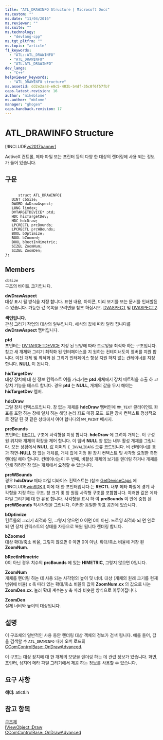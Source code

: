 ```yaml
---
title: "ATL_DRAWINFO Structure | Microsoft Docs"
ms.custom: ""
ms.date: "11/04/2016"
ms.reviewer: ""
ms.suite: ""
ms.technology: 
  - "devlang-cpp"
ms.tgt_pltfrm: ""
ms.topic: "article"
f1_keywords: 
  - "ATL::ATL_DRAWINFO"
  - "ATL_DRAWINFO"
  - "ATL.ATL_DRAWINFO"
dev_langs: 
  - "C++"
helpviewer_keywords: 
  - "ATL_DRAWINFO structure"
ms.assetid: dd2e2aa8-e8c5-403b-b4df-35c0f6f57fb7
caps.latest.revision: 16
author: "mikeblome"
ms.author: "mblome"
manager: "ghogen"
caps.handback.revision: 17
---
```

# ATL_DRAWINFO Structure
[!INCLUDE[vs2017banner](../../assembler/inline/includes/vs2017banner.md)]

ActiveX 컨트롤, 메타 파일 또는 프린터 등의 다양 한 대상의 렌더링에 사용 되는 정보가 들어 있습니다.  
  
## 구문  
  
```  
  
      struct ATL_DRAWINFO{  
   UINT cbSize;  
   DWORD dwDrawAspect;  
   LONG lindex;  
   DVTARGETDEVICE* ptd;  
   HDC hicTargetDev;  
   HDC hdcDraw;  
   LPCRECTL prcBounds;  
   LPCRECTL prcWBounds;  
   BOOL bOptimize;  
   BOOL bZoomed;  
   BOOL bRectInHimetric;  
   SIZEL ZoomNum;  
   SIZEL ZoomDen;  
};  
```  
  
## Members  
 `cbSize`  
 구조의 바이트 크기입니다.  
  
 **dwDrawAspect**  
 대상 표시 될 방식을 지정 합니다.  표현 내용, 아이콘, 미리 보기를 또는 문서를 인쇄할된 수 있습니다.  가능한 값 목록을 보려면을 참조 하십시오.  [DVASPECT](http://msdn.microsoft.com/library/windows/desktop/ms690318) 및  [DVASPECT2](http://msdn.microsoft.com/library/windows/desktop/ms688644).  
  
 **색인입니다.**  
 관심 그리기 작업의 대상의 일부입니다.  해석의 값에 따라 달라 집니다를  **dwDrawAspect** 멤버입니다.  
  
 **ptd**  
 포인터는  [DVTARGETDEVICE](http://msdn.microsoft.com/library/windows/desktop/ms686613) 지정 된 모양에 따라 드로잉을 최적화 하는 구조입니다.  참고 새 개체와 그리기 최적화 된 인터페이스를 지 원하는 컨테이너도이 멤버를 지원 합니다.  이전 개체 및 최적화 된 그리기 인터페이스 항상 지원 하지 않는 컨테이너를 지정 합니다.  **NULL** 이 됩니다.  
  
 **hicTargetDev**  
 대상 장치에 대 한 정보 컨텍스트 여를 가리키는  **ptd** 개체에서 장치 메트릭을 추출 하 고 장치 기능을 테스트 합니다.  경우  **ptd** 는  **NULL**, 개체의 값을 무시 해야는  **hicTargetDev** 멤버.  
  
 **hdcDraw**  
 그릴 장치 컨텍스트입니다.  창 없는 개체를  **hdcDraw** 멤버인에 `MM_TEXT` 클라이언트 좌표를 포함 하는 창에 일치 하는 해당 논리 좌표 매핑 모드.  또한 장치 컨텍스트 정상적으로 전달 된 것 같은 상태에서 여야 합니다의 `WM_PAINT` 메시지.  
  
 **prcBounds**  
 포인터는  [RECTL](http://msdn.microsoft.com/library/windows/desktop/dd162907) 구조에 사각형을 지정 합니다.  **hdcDraw** 에 그려야 개체는.  이 구성원 위치와 개체의 확장을 제어 합니다.  이 멤버  **NULL** 창 없는 내부 활성 개체를 그립니다.  모든 상황에서  **NULL** 값 이며의 `E_INVALIDARG` 오류 코드입니다.  비 컨테이너를 통과 하면\-**NULL** 창 없는 개체를, 개체 값에 지정 된 장치 컨텍스트 및 사각형 요청한 측면 렌더링 해야 합니다.  컨테이너는이 두 번째, 비활성 개체의 보기를 렌더링 하거나 개체를 인쇄 하려면 창 없는 개체에서 요청할 수 있습니다.  
  
 **prcWBounds**  
 경우  **hdcDraw** 메타 파일 디바이스 컨텍스트는 \(참조  [GetDeviceCaps](http://msdn.microsoft.com/library/windows/desktop/dd144877) 에 [!INCLUDE[winSDK](../../atl/includes/winsdk_md.md)]\),이에 대 한 포인터입니다.는  **RECTL** 내부 메타 파일에 경계 사각형을 지정 하는 구조.  창 크기 및 창 원점 사각형 구조를 포함합니다.  이러한 값은 메타 파일 그리기에 대 한 유용 합니다.  사각형을 표시 하 여  **prcBounds** 이 안에 중첩 된  **prcWBounds** 직사각형을 그립니다. 이러한 동일한 좌표 공간에 있습니다.  
  
 **bOptimize**  
 컨트롤의 그리기 최적화 된, 그렇지 않으면 0 이면 0이 아닌.  드로잉 최적화 되 면 완료 되 면 장치 컨텍스트의 상태를 자동으로 복원 됩니다 렌더링 합니다.  
  
 **bZoomed**  
 대상 확대\/축소 비율, 그렇지 않으면 0 이면 0이 아닌.  확대\/축소 비율에 저장 된  **ZoomNum**.  
  
 **bRectInHimetric**  
 0이 아닌 경우 치수의  **prcBounds** 에 있는  **HIMETRIC**, 그렇지 않으면 0입니다.  
  
 **ZoomNum**  
 개체를 렌더링 하는 데 사용 되는 사각형의 높이 및 너비.  대상 \(개체의 원래 크기를 현재 범위에 비율\) x 축 따라 있는 확대\/축소 비율의 값이  **ZoomNum.cx** 의 값으로 나눈  **ZoomDen.cx**.  눌러 확대 계수는 y 축 따라 비슷한 방식으로 이루어집니다.  
  
 **ZoomDen**  
 실제 너비와 높이의 대상입니다.  
  
## 설명  
 이 구조체의 일반적인 사용 동안 렌더링 대상 객체의 정보가 검색 됩니다.  예를 들어, 값을 검색할 수 `ATL_DRAWINFO` 내에 오버 로드의  [CComControlBase::OnDrawAdvanced](../Topic/CComControlBase::OnDrawAdvanced.md).  
  
 이 구조는 대상 장치에 대 한 개체의 모양을 렌더링 하는 데 관련 정보가 있습니다.  화면, 프린터, 심지어 메타 파일 그리기에서 제공 하는 정보를 사용할 수 있습니다.  
  
## 요구 사항  
 **헤더:** atlctl.h  
  
## 참고 항목  
 [구조체](../../atl/reference/atl-structures.md)   
 [IViewObject::Draw](http://msdn.microsoft.com/library/windows/desktop/ms688655)   
 [CComControlBase::OnDrawAdvanced](../Topic/CComControlBase::OnDrawAdvanced.md)